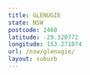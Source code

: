 ```yaml
---
title: GLENUGIE
state: NSW
postcode: 2460
latitude: -29.320772
longitude: 153.271074
url: /nsw/glenugie/
layout: suburb
---
```

